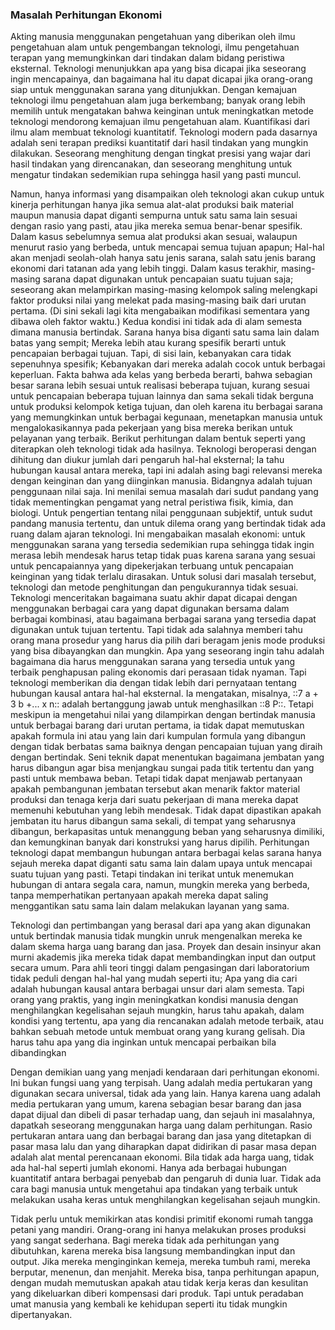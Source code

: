 ### Masalah Perhitungan Ekonomi

Akting manusia menggunakan pengetahuan yang diberikan oleh ilmu pengetahuan alam untuk pengembangan teknologi, ilmu pengetahuan terapan yang memungkinkan dari tindakan dalam bidang peristiwa eksternal. Teknologi menunjukkan apa yang bisa dicapai jika seseorang ingin mencapainya, dan bagaimana hal itu dapat dicapai jika orang-orang siap untuk menggunakan sarana yang ditunjukkan. Dengan kemajuan teknologi ilmu pengetahuan alam juga berkembang; banyak orang lebih memilih untuk mengatakan bahwa keinginan untuk meningkatkan metode teknologi mendorong kemajuan ilmu pengetahuan alam. Kuantifikasi dari ilmu alam membuat teknologi kuantitatif. Teknologi modern pada dasarnya adalah seni terapan prediksi kuantitatif dari hasil tindakan yang mungkin dilakukan. Seseorang menghitung dengan tingkat presisi yang wajar dari hasil tindakan yang direncanakan, dan seseorang menghitung untuk mengatur tindakan sedemikian rupa sehingga hasil yang pasti muncul.

Namun, hanya informasi yang disampaikan oleh teknologi akan cukup untuk kinerja perhitungan hanya jika semua alat-alat produksi baik material maupun manusia dapat diganti sempurna untuk satu sama lain sesuai dengan rasio yang pasti, atau jika mereka semua benar-benar spesifik. Dalam kasus sebelumnya semua alat produksi akan sesuai, walaupun menurut rasio yang berbeda, untuk mencapai semua tujuan apapun; Hal-hal akan menjadi seolah-olah hanya satu jenis sarana, salah satu jenis barang ekonomi dari tatanan ada yang lebih tinggi. Dalam kasus terakhir, masing-masing sarana dapat digunakan untuk pencapaian suatu tujuan saja; seseorang akan melampirkan masing-masing kelompok saling melengkapi faktor produksi nilai yang melekat pada masing-masing baik dari urutan pertama. (Di sini sekali lagi kita mengabaikan modifikasi sementara yang dibawa oleh faktor waktu.) Kedua kondisi ini tidak ada di alam semesta dimana manusia bertindak. Sarana hanya bisa diganti satu sama lain dalam batas yang sempit; Mereka lebih atau kurang spesifik berarti untuk pencapaian berbagai tujuan. Tapi, di sisi lain, kebanyakan cara tidak sepenuhnya spesifik; Kebanyakan dari mereka adalah cocok untuk berbagai keperluan. Fakta bahwa ada kelas yang berbeda berarti, bahwa sebagian besar sarana lebih sesuai untuk realisasi beberapa tujuan, kurang sesuai untuk pencapaian beberapa tujuan lainnya dan sama sekali tidak berguna untuk produksi kelompok ketiga tujuan, dan oleh karena itu berbagai sarana yang memungkinkan untuk berbagai kegunaan, menetapkan manusia untuk mengalokasikannya pada pekerjaan yang bisa mereka berikan untuk pelayanan yang terbaik. Berikut perhitungan dalam bentuk seperti yang diterapkan oleh teknologi tidak ada hasilnya. Teknologi beroperasi dengan dihitung dan diukur jumlah dari pengaruh hal-hal eksternal; Ia tahu hubungan kausal antara mereka, tapi ini adalah asing bagi relevansi mereka dengan keinginan dan yang diinginkan manusia. Bidangnya adalah tujuan penggunaan nilai saja. Ini menilai semua masalah dari sudut pandang yang tidak mementingkan pengamat yang netral peristiwa fisik, kimia, dan biologi. Untuk pengertian tentang nilai penggunaan subjektif, untuk sudut pandang manusia tertentu, dan untuk dilema orang yang bertindak tidak ada ruang dalam ajaran teknologi. Ini mengabaikan masalah ekonomi: untuk menggunakan sarana yang tersedia sedemikian rupa sehingga tidak ingin merasa lebih mendesak harus tetap tidak puas karena sarana yang sesuai untuk pencapaiannya yang dipekerjakan terbuang untuk pencapaian keinginan yang tidak terlalu dirasakan. Untuk solusi dari masalah tersebut, teknologi dan metode penghitungan dan pengukurannya tidak sesuai. Teknologi menceritakan bagaimana suatu akhir dapat dicapai dengan menggunakan berbagai cara yang dapat digunakan bersama dalam berbagai kombinasi, atau bagaimana berbagai sarana yang tersedia dapat digunakan untuk tujuan tertentu. Tapi tidak ada salahnya memberi tahu orang mana prosedur yang harus dia pilih dari beragam jenis mode produksi yang bisa dibayangkan dan mungkin. Apa yang seseorang ingin tahu adalah bagaimana dia harus menggunakan sarana yang tersedia untuk yang terbaik penghapusan paling ekonomis dari perasaan tidak nyaman. Tapi teknologi memberikan dia dengan tidak lebih dari pernyataan tentang hubungan kausal antara hal-hal eksternal. Ia mengatakan, misalnya, ::7 a + 3 b +... x n:: adalah bertanggung jawab untuk menghasilkan ::8 P::. Tetapi meskipun ia mengetahui nilai yang dilampirkan dengan bertindak manusia untuk berbagai barang dari urutan pertama, ia tidak dapat memutuskan apakah formula ini atau yang lain dari kumpulan formula yang dibangun dengan tidak berbatas sama baiknya dengan pencapaian tujuan yang diraih dengan bertindak. Seni teknik dapat menentukan bagaimana jembatan yang harus dibangun agar bisa menjangkau sungai pada titik tertentu dan yang pasti untuk membawa beban. Tetapi tidak dapat menjawab pertanyaan apakah pembangunan jembatan tersebut akan menarik faktor material produksi dan tenaga kerja dari suatu pekerjaan di mana mereka dapat memenuhi kebutuhan yang lebih mendesak. Tidak dapat dipastikan apakah jembatan itu harus dibangun sama sekali, di tempat yang seharusnya dibangun, berkapasitas untuk menanggung beban yang seharusnya dimiliki, dan kemungkinan banyak dari konstruksi yang harus dipilih. Perhitungan teknologi dapat membangun hubungan antara berbagai kelas sarana hanya sejauh mereka dapat diganti satu sama lain dalam upaya untuk mencapai suatu tujuan yang pasti. Tetapi tindakan ini terikat untuk menemukan hubungan di antara segala cara, namun, mungkin mereka yang berbeda, tanpa memperhatikan pertanyaan apakah mereka dapat saling menggantikan satu sama lain dalam melakukan layanan yang sama.

Teknologi dan pertimbangan yang berasal dari apa yang akan digunakan untuk bertindak manusia tidak mungkin unruk mengenalkan mereka ke dalam skema harga uang barang dan jasa. Proyek dan desain insinyur akan murni akademis jika mereka tidak dapat membandingkan input dan output secara umum. Para ahli teori tinggi dalam pengasingan dari laboratorium tidak peduli dengan hal-hal yang mudah seperti itu; Apa yang dia cari adalah hubungan kausal antara berbagai unsur dari alam semesta. Tapi orang yang praktis, yang ingin meningkatkan kondisi manusia dengan menghilangkan kegelisahan sejauh mungkin, harus tahu apakah, dalam kondisi yang tertentu, apa yang dia rencanakan adalah metode terbaik, atau bahkan sebuah metode untuk membuat orang yang kurang gelisah. Dia harus tahu apa yang dia inginkan untuk mencapai perbaikan bila dibandingkan

Dengan demikian uang yang menjadi kendaraan dari perhitungan ekonomi. Ini bukan fungsi uang yang terpisah. Uang adalah media pertukaran yang digunakan secara universal, tidak ada yang lain. Hanya karena uang adalah media pertukaran yang umum, karena sebagian besar barang dan jasa dapat dijual dan dibeli di pasar terhadap uang, dan sejauh ini masalahnya, dapatkah seseorang menggunakan harga uang dalam perhitungan. Rasio pertukaran antara uang dan berbagai barang dan jasa yang ditetapkan di pasar masa lalu dan yang diharapkan dapat didirikan di pasar masa depan adalah alat mental perencanaan ekonomi. Bila tidak ada harga uang, tidak ada hal-hal seperti jumlah ekonomi. Hanya ada berbagai hubungan kuantitatif antara berbagai penyebab dan pengaruh di dunia luar. Tidak ada cara bagi manusia untuk mengetahui apa tindakan yang terbaik untuk melakukan usaha keras untuk menghilangkan kegelisahan sejauh mungkin.

Tidak perlu untuk memikirkan atas kondisi primitif ekonomi rumah tangga petani yang mandiri. Orang-orang ini hanya melakukan proses produksi yang sangat sederhana. Bagi mereka tidak ada perhitungan yang dibutuhkan, karena mereka bisa langsung membandingkan input dan output. Jika mereka menginginkan kemeja, mereka tumbuh rami, mereka berputar, menenun, dan menjahit. Mereka bisa, tanpa perhitungan apapun, dengan mudah memutuskan apakah atau tidak kerja keras dan kesulitan yang dikeluarkan diberi kompensasi dari produk. Tapi untuk peradaban umat manusia yang kembali ke kehidupan seperti itu tidak mungkin dipertanyakan.
